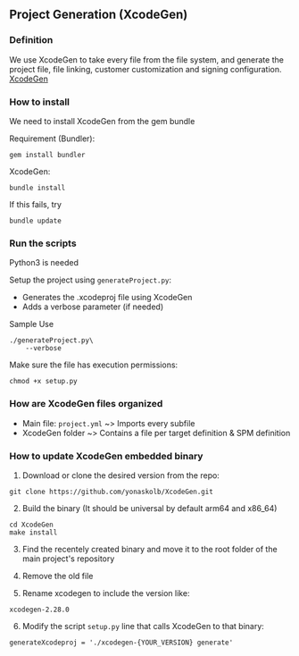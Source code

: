 ## Project Generation (XcodeGen)

### Definition

We use XcodeGen to take every file from the file system, and generate the project file, file linking, customer customization and signing configuration.
[XcodeGen](https://github.com/yonaskolb/XcodeGen)

### How to install

We need to install XcodeGen from the gem bundle

Requirement (Bundler):
```
gem install bundler
```

XcodeGen:
```
bundle install
```
If this fails, try 
```
bundle update
```

### Run the scripts

Python3 is needed

Setup the project using `generateProject.py`:

- Generates the .xcodeproj file using XcodeGen
- Adds a verbose parameter (if needed)

Sample Use
```
./generateProject.py\
    --verbose
```

Make sure the file has execution permissions:
```
chmod +x setup.py
```

### How are XcodeGen files organized

- Main file: `project.yml` ~> Imports every subfile
- XcodeGen folder ~> Contains a file per target definition & SPM definition

### How to update XcodeGen embedded binary

1) Download or clone the desired version from the repo:
```
git clone https://github.com/yonaskolb/XcodeGen.git
```

2) Build the binary (It should be universal by default arm64 and x86_64)
```
cd XcodeGen
make install
```

3) Find the recentely created binary and move it to the root folder of the main project's repository

4) Remove the old file

5) Rename xcodegen to include the version like:
```
xcodegen-2.28.0
``` 

6) Modify the script `setup.py` line that calls XcodeGen to that binary:
```
generateXcodeproj = './xcodegen-{YOUR_VERSION} generate'
```
 
